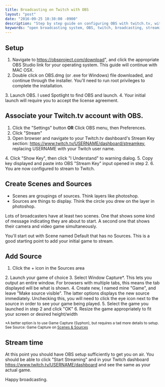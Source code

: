 ```yaml
---
title: Broadcasting on Twitch with OBS
layout: "post"
date: "2016-09-25 10:30:00 -0900"
description: "Step by step guide on configuring OBS with twitch.tv, with pictures."
keywords: "open broadcasting system, OBS, twitch, broadcasting, streaming, setup, installation, configuration"
---
```


## Setup
1. Navigate to <a href="https://obsproject.com/download" aria-label="OBS download" target="_blank">https://obsproject.com/download</a>", and click the appropriate OBS Studio
link for your operating system. This guide will continue with MAC OSX.
2. Double click on OBS.dmg (or .exe for Windows) file downloaded, and continue through the installer.
You'll need to run root privileges to complete the installation.
<a href="/assets/img/2016/09/25/obs_install.png" target="_blank" aria-label="Link to full image of OBS installation">
	<amp-img src="/assets/img/2016/09/25/thmb_obs_install.png" alt="OBS installation" height="284" width="404"></amp-img>
</a>
3. Launch OBS. I used Spotlight to find OBS and launch.
<!--excerpt-->
4. Your initial launch will require you to accept the license agreement.
<a href="/assets/img/2016/09/25/obs_license.png" target="_blank" aria-label="Link to full image of OBS license acceptance">
	<amp-img src="/assets/img/2016/09/25/thmb_obs_license.png" alt="OBS license acceptance" height="295" width="298"></amp-img>
</a>
<a href="/assets/img/2016/09/25/obs_initial_open.png" target="_blank" aria-label="Full image of initial OBS opening">
	<amp-img src="/assets/img/2016/09/25/thmb_obs_initial_open.png" alt="initial OBS opening" height="470" width="622"></amp-img>
</a>

## Associate your Twitch.tv account with OBS.
1. Click the "Settings" button **OR** Click OBS menu, then Preferences.
2. Click "Stream"
3. Open browser and navigate to your Twitch.tv dashboard's Stream Key section:
<a href="https://www.twitch.tv/USERNAME/dashboard/streamkey" aria-label="Twitch dashboard" target="_blank">https://www.twitch.tv/USERNAME/dashboard/streamkey</a>, replacing USERNAME with
your Twitch user name.
<a href="/assets/img/2016/09/25/twitch_streamkey_page.png" target="_blank" aria-label="Full image of Twitch stream key page">
	<amp-img src="/assets/img/2016/09/25/thmb_twitch_streamkey_page.png" alt="Twitch stream key page" height="134" width="434"></amp-img>
</a>
4. Click "Show Key", then click "I Understand" to warning dialog.
<a href="/assets/img/2016/09/25/twitch_streamkey_warning.png" target="_blank" aria-label="Full image of Twitch stream key warning">
	<amp-img src="/assets/img/2016/09/25/thmb_twitch_streamkey_warning.png" alt="Twitch stream key warning" height="207" width="287"></amp-img>
</a>
5. Copy key displayed and paste into OBS "Stream Key" input opened in step 2.
6. You are now configured to stream to Twitch.

## Create Scenes and Sources
 - Scenes are groupings of sources. Think layers like photoshop.
 - Sources are things to display. Think the circle you drew on the layer in
photoshop.

Lots of broadcasters have at least two scenes. One that shows some kind of
message indicating they are about to start. A second one that shows their camera
and video game simultaneously.

You'll start out with Scene named Default that has no Sources. This is a good
starting point to add your initial game to stream.

## Add Source
1. Click the + icon in the Sources area
<a href="/assets/img/2016/09/25/obs_add_source.png" target="_blank" aria-label="Full image of adding an OBS Source">
	<amp-img src="/assets/img/2016/09/25/thmb_obs_add_source.png" alt="Adding an OBS Source" height="185" width="222"></amp-img>
</a>
2. Launch your game of choice
3. Select Window Capture*. This lets you output an entire window. For browsers
with multiple tabs, this means the tab displayed will be what is shown.
4. Create new, I named mine "Game", and leave "Make source visible". The latter options displays the
new source immediately. Unchecking this, you will need to click the eye icon
next to the source in order to see your game being played.
5. Select the game you launched in step 2 and click "OK"
<a href="/assets/img/2016/09/25/obs_select_game.png" target="_blank" aria-label="Full image of game selection">
	<amp-img src="/assets/img/2016/09/25/thmb_obs_select_game.png" alt="Game selection" height="259" width="314"></amp-img>
</a>
6. Resize the game appropriately to fit your screen or desired height/width
<a href="/assets/img/2016/09/25/obs_resize.png" target="_blank" aria-label="Link to full image resizing game window">
	<amp-img src="/assets/img/2016/09/25/thmb_obs_resize.png" alt="Resizing game window" height="236" width="391"></amp-img>
</a>

<small>*A better option is to use Game Capture (Syphon), but requires a tad more details to setup. See Source: Game Capture on <a href="https://help.twitch.tv/customer/portal/articles/1262922-open-broadcaster-software#Scenes & Sources" target="_blank" aria-label="Scenes & Sources in OBS">Scenes & Sources</a></small>

## Stream time
At this point you should have OBS setup sufficiently to get you on air. You should be able to click "Start Streaming" and in your Twitch dashboard <a href="https://www.twitch.tv/USERNAME/dashboard" aria-label="Twitch dashboard" target="_blank">https://www.twitch.tv/USERNAME/dashboard</a> and see the same as your actual game.

Happy broadcasting.
